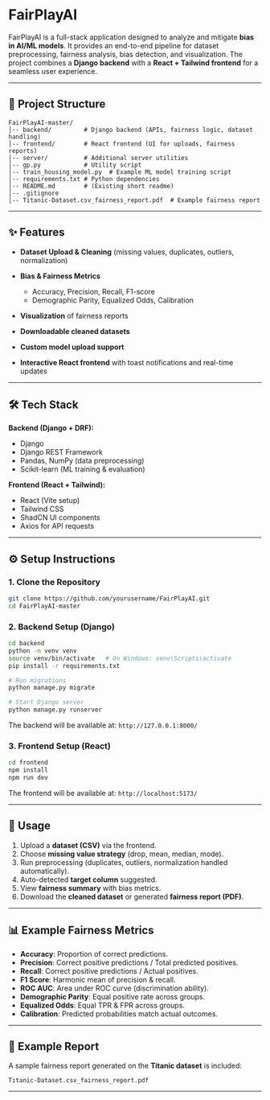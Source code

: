 # FairPlayAI

FairPlayAI is a full-stack application designed to analyze and mitigate **bias in AI/ML models**. It provides an end-to-end pipeline for dataset preprocessing, fairness analysis, bias detection, and visualization. The project combines a **Django backend** with a **React + Tailwind frontend** for a seamless user experience.

---

## 📂 Project Structure

```
FairPlayAI-master/
│-- backend/         # Django backend (APIs, fairness logic, dataset handling)
│-- frontend/        # React frontend (UI for uploads, fairness reports)
│-- server/          # Additional server utilities
│-- gp.py            # Utility script
│-- train_housing_model.py  # Example ML model training script
│-- requirements.txt # Python dependencies
│-- README.md        # (Existing short readme)
│-- .gitignore
│-- Titanic-Dataset.csv_fairness_report.pdf  # Example fairness report
```

---

## ✨ Features

* **Dataset Upload & Cleaning** (missing values, duplicates, outliers, normalization)
* **Bias & Fairness Metrics**

  * Accuracy, Precision, Recall, F1-score
  * Demographic Parity, Equalized Odds, Calibration
* **Visualization** of fairness reports
* **Downloadable cleaned datasets**
* **Custom model upload support**
* **Interactive React frontend** with toast notifications and real-time updates

---

## 🛠️ Tech Stack

**Backend (Django + DRF):**

* Django
* Django REST Framework
* Pandas, NumPy (data preprocessing)
* Scikit-learn (ML training & evaluation)

**Frontend (React + Tailwind):**

* React (Vite setup)
* Tailwind CSS
* ShadCN UI components
* Axios for API requests

---

## ⚙️ Setup Instructions

### 1. Clone the Repository

```bash
git clone https://github.com/yourusername/FairPlayAI.git
cd FairPlayAI-master
```

### 2. Backend Setup (Django)

```bash
cd backend
python -m venv venv
source venv/bin/activate   # On Windows: venv\Scripts\activate
pip install -r requirements.txt

# Run migrations
python manage.py migrate

# Start Django server
python manage.py runserver
```

The backend will be available at: `http://127.0.0.1:8000/`

### 3. Frontend Setup (React)

```bash
cd frontend
npm install
npm run dev
```

The frontend will be available at: `http://localhost:5173/`

---

## 🚀 Usage

1. Upload a **dataset (CSV)** via the frontend.
2. Choose **missing value strategy** (drop, mean, median, mode).
3. Run preprocessing (duplicates, outliers, normalization handled automatically).
4. Auto-detected **target column** suggested.
5. View **fairness summary** with bias metrics.
6. Download the **cleaned dataset** or generated **fairness report (PDF)**.

---

## 📊 Example Fairness Metrics

* **Accuracy**: Proportion of correct predictions.
* **Precision**: Correct positive predictions / Total predicted positives.
* **Recall**: Correct positive predictions / Actual positives.
* **F1 Score**: Harmonic mean of precision & recall.
* **ROC AUC**: Area under ROC curve (discrimination ability).
* **Demographic Parity**: Equal positive rate across groups.
* **Equalized Odds**: Equal TPR & FPR across groups.
* **Calibration**: Predicted probabilities match actual outcomes.

---

## 📑 Example Report

A sample fairness report generated on the **Titanic dataset** is included:

```
Titanic-Dataset.csv_fairness_report.pdf
```

---

